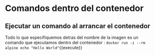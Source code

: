 
# Comandos dentro del contenedor

## Ejecutar un comando al arrancar el contenedor
Todo lo que especifiquemos detras del nombre de la imagen es un comando que ejecutamos dentro del contenedor : ``docker run -i --rm alpine echo "Hello World"``{{execute}}